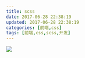 ```yaml
---
title: scss
date: 2017-06-28 22:38:19
updated: 2017-06-28 22:38:19
categories: [前端,css]
tags: [前端,css,scss,开发]
---
```


![](http://o8taa43yk.bkt.clouddn.com/4763463-7b9f34271ace44a8.png)